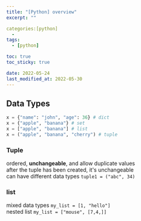 ```yaml
---
title: "[Python] overview"
excerpt: ""

categories:[python]
  -
tags:
  - [python]

toc: true
toc_sticky: true

date: 2022-05-24
last_modified_at: 2022-05-30
---
```


## Data Types

```python
x = {"name": "john", "age": 36} # dict
x = {"apple", "banana"} # set
x = ["apple", "banana"] # list
x = ("apple", "banana", "cherry") # tuple
```

### Tuple

ordered, **unchangeable**, and allow duplicate values  
after the tuple has been created, it's unchangeable  
can have different data types `tuple1 = ("abc", 34)`  

### list

mixed data types `my_list = [1, "hello"]`  
nested list `my_list = ["mouse", [7,4,]]`  
